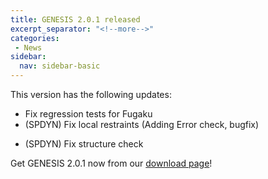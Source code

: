 ```yaml
---
title: GENESIS 2.0.1 released
excerpt_separator: "<!--more-->"
categories:
 - News
sidebar:
  nav: sidebar-basic
---
```


This version has the following updates:

-   Fix regression tests for Fugaku
-   (SPDYN) Fix local restraints (Adding Error check, bugfix)
<!--more-->
-   (SPDYN) Fix structure check

<!--more-->
Get GENESIS 2.0.1 now from our [download
page](https://github.com/genesis-release-r-ccs/genesis/releases/tag/v2.0.1)!
